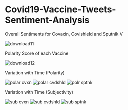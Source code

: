 # Covid19-Vaccine-Tweets-Sentiment-Analysis
Overall Sentiments for Covaxin, Covishield and Sputnik V

![download11](https://user-images.githubusercontent.com/47265675/123936879-3a92ba80-d9b3-11eb-8041-9157d6d30dee.png)

Polarity Score of each Vaccine

![download12](https://user-images.githubusercontent.com/47265675/123936888-3e264180-d9b3-11eb-8c25-e5afa623022f.png)

Variation with Time (Polarity)

![polar cvxn](https://user-images.githubusercontent.com/47265675/123952304-79307100-d9c3-11eb-953b-1e814fabe2cd.png)
![polar cvdshld](https://user-images.githubusercontent.com/47265675/123952352-88afba00-d9c3-11eb-99df-8f71efb91b2c.png)
![polr sptnk](https://user-images.githubusercontent.com/47265675/123952370-8f3e3180-d9c3-11eb-8988-ccf9a9d11892.png)

Variation with Time (Subjectivity)

![sub cvxn](https://user-images.githubusercontent.com/47265675/123952392-9402e580-d9c3-11eb-9fd6-d071b30fc5c5.png)
![sub cvdshld](https://user-images.githubusercontent.com/47265675/123952397-96653f80-d9c3-11eb-83fa-667f67f8b9f5.png)
![sub sptnk](https://user-images.githubusercontent.com/47265675/123952419-9a915d00-d9c3-11eb-8813-6368d7a627ce.png)
